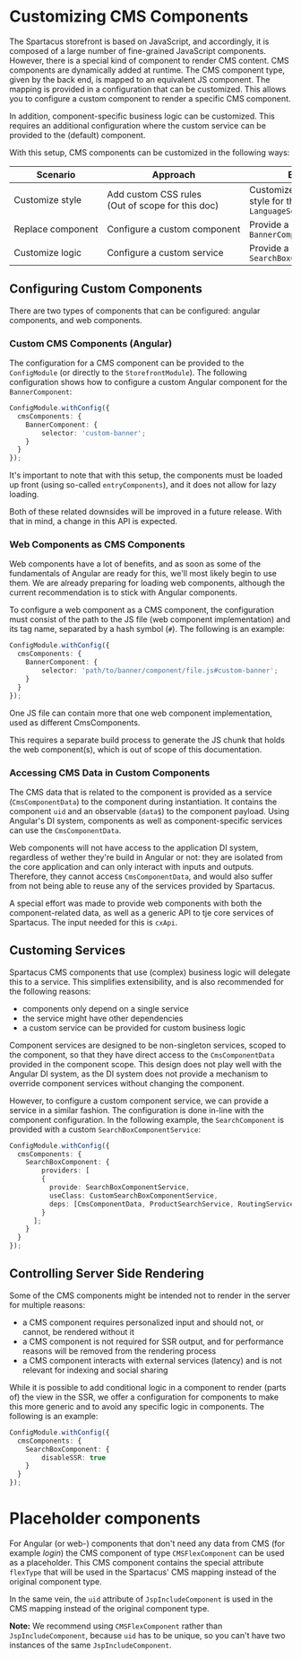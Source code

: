 # Customizing CMS Components

The Spartacus storefront is based on JavaScript, and accordingly, it is composed of a large number of fine-grained JavaScript components. However, there is a special kind of component to render CMS content. CMS components are dynamically added at runtime. The CMS component type, given by the back end, is mapped to an equivalent JS component. The mapping is provided in a configuration that can be customized. This allows you to configure a custom component to render a specific CMS component.

In addition, component-specific business logic can be customized. This requires an additional configuration where the custom service can be provided to the (default) component.

With this setup, CMS components can be customized in the following ways:

| Scenario          | Approach                                             | Example                                              |
| ----------------- | ---------------------------------------------------- | ---------------------------------------------------- |
| Customize style   | Add custom CSS rules<br/>(Out of scope for this doc) | Customize component style for the `LanguageSelector` |
| Replace component | Configure a custom component                         | Provide a custom `BannerComponent`                   |
| Customize logic   | Configure a custom service                           | Provide a custom `SearchBoxComponentService`         |

## Configuring Custom Components

There are two types of components that can be configured: angular components, and web components.

### Custom CMS Components (Angular)

The configuration for a CMS component can be provided to the `ConfigModule` (or directly to the `StorefrontModule`). The following configuration shows how to configure a custom Angular component for the `BannerComponent`:

```typescript
ConfigModule.withConfig({
  cmsComponents: {
    BannerComponent: {
        selector: 'custom-banner';
    }
  }
});
```

It's important to note that with this setup, the components must be loaded up front (using so-called `entryComponents`), and it does not allow for lazy loading.

Both of these related downsides will be improved in a future release. With that in mind, a change in this API is expected.

### Web Components as CMS Components

Web components have a lot of benefits, and as soon as some of the fundamentals of Angular are ready for this, we'll most likely begin to use them. We are already preparing for loading web components, although the current recommendation is to stick with Angular components.

To configure a web component as a CMS component, the configuration must consist of the path to the JS file (web component implementation) and its tag name, separated by a hash symbol (`#`). The following is an example:

```typescript
ConfigModule.withConfig({
  cmsComponents: {
    BannerComponent: {
        selector: 'path/to/banner/component/file.js#custom-banner';
    }
  }
});
```

One JS file can contain more that one web component implementation, used as different CmsComponents. 

This requires a separate build process to generate the JS chunk that holds the web component(s), which is out of scope of this documentation. 


### Accessing CMS Data in Custom Components

The CMS data that is related to the component is provided as a service (`CmsComponentData`) to the component during instantiation. It contains the component `uid` and an observable (`data$`) to the component payload. Using Angular's DI system, components as well as component-specific services can use the `CmsComponentData`.

Web components will not have access to the application DI system, regardless of wether they're build in Angular or not: they are isolated from the core application and can only interact with inputs and outputs. Therefore, they cannot access `CmsComponentData`, and would also suffer from not being able to reuse any of the services provided by Spartacus.

A special effort was made to provide web components with both the component-related data, as well as a generic API to tje core services of Spartacus. The input needed for this is `cxApi`.

## Customing Services

Spartacus CMS components that use (complex) business logic will delegate this to a service. This simplifies extensibility, and is also recommended for the following reasons:

- components only depend on a single service
- the service might have other dependencies
- a custom service can be provided for custom business logic

Component services are designed to be non-singleton services, scoped to the component, so that they have direct access to the `CmsComponentData` provided in the component scope. This design does not play well with the Angular DI system, as the DI system does not provide a mechanism to override component services without changing the component.

However, to configure a custom component service, we can provide a service in a similar fashion. The configuration is done in-line with the component configuration. In the following example, the `SearchComponent` is provided with a custom `SearchBoxComponentService`:

```typescript
ConfigModule.withConfig({
  cmsComponents: {
    SearchBoxComponent: {
        providers: [
        {
          provide: SearchBoxComponentService,
          useClass: CustomSearchBoxComponentService,
          deps: [CmsComponentData, ProductSearchService, RoutingService]
        }
      ];
    }
  }
});
```

## Controlling Server Side Rendering

Some of the CMS components might be intended not to render in the server for multiple reasons:

- a CMS component requires personalized input and should not, or cannot, be rendered without it
- a CMS component is not required for SSR output, and for performance reasons will be removed from the rendering process
- a CMS component interacts with external services (latency) and is not relevant for indexing and social sharing

While it is possible to add conditional logic in a component to render (parts of) the view in the SSR, we offer a configuration for components to make this more generic and to avoid any specific logic in components. The following is an example:

```typescript
ConfigModule.withConfig({
  cmsComponents: {
    SearchBoxComponent: {
        disableSSR: true
    }
  }
});
```


# Placeholder components

For Angular (or web-) components that don't need any data from CMS (for example *login*) the CMS component of type `CMSFlexComponent` can be used as a placeholder. This CMS component contains the special attribute `flexType` that will be used in the Spartacus' CMS mapping instead of the original component type.

In the same vein, the `uid` attribute of `JspIncludeComponent` is used in the CMS mapping instead of the original component type.

**Note:** We recommend using `CMSFlexComponent` rather than `JspIncludeComponent`, because `uid` has to be unique, so you can't have two instances of the same `JspIncludeComponent`.